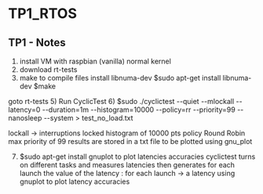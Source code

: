 # TP1_RTOS

TP1 - Notes
--------------

1) install VM with raspbian (vanilla) normal kernel
2) download rt-tests
4) make to compile files
	install libnuma-dev
	$sudo apt-get install libnuma-dev
	$make

goto rt-tests
5) Run CyclicTest
6) $sudo ./cyclictest --quiet --mlockall --latency=0 --duration=1m --histogram=10000 --policy=rr --priority=99 --nanosleep --system > test_no_load.txt

lockall -> interruptions locked
histogram of 10000 pts
policy Round Robin
max priority of 99
results are stored in a txt file to be plotted using gnu_plot

7) $sudo apt-get install gnuplot
	to plot latencies accuracies
	cyclictest turns on different tasks and measures latencies then generates for each launch the value of the latency : for each launch -> a latency
	using gnuplot to plot latency accuracies



